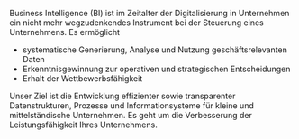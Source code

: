 <!-- @format -->

Business Intelligence (BI) ist im Zeitalter der Digitalisierung in Unternehmen ein nicht mehr wegzudenkendes Instrument bei der Steuerung eines Unternehmens. Es ermöglicht

- systematische Generierung, Analyse und Nutzung geschäftsrelevanten Daten
- Erkenntnisgewinnung zur operativen und strategischen Entscheidungen
- Erhalt der Wettbewerbsfähigkeit

Unser Ziel ist die Entwicklung effizienter sowie transparenter Datenstrukturen, Prozesse und Informationsysteme für kleine und mittelständische Unternehmen. Es geht um die Verbesserung der Leistungsfähigkeit Ihres Unternehmens.
